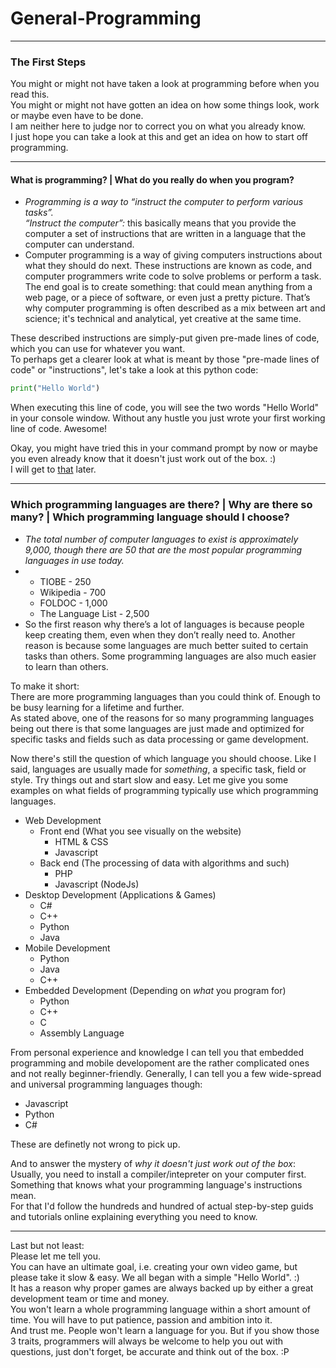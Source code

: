 # General-Programming
---
### <a id="Title">The First Steps</a>

You might or might not have taken a look at programming before when you read this.<br>
You might or might not have gotten an idea on how some things look, work or maybe even have to be done.<br>
I am neither here to judge nor to correct you on what you already know.<br>
I just hope you can take a look at this and get an idea on how to start off programming.<br>


---
#### <a id="Programming">What is programming? | What do you really do when you program?</a>

* *Programming is a way to “instruct the computer to perform various tasks”.*<br>
  *“Instruct the computer”:* this basically means that you provide the computer a set of instructions that are          written in a language that the computer can understand.
* Computer programming is a way of giving computers instructions about what they should do next. These instructions   are known as code, and computer programmers write code to solve problems or perform a task.
  The end goal is to create something: that could mean anything from a web page, or a piece of software, or even       just a pretty picture. That’s why computer programming is often described as a mix between art and science; it's     technical and analytical, yet creative at the same time.

These described instructions are simply-put given pre-made lines of code, which you can use for whatever you want. <br>
To perhaps get a clearer look at what is meant by those "pre-made lines of code" or "instructions", let's take a look at this python code:

```python
print("Hello World")
```
When executing this line of code, you will see the two words "Hello World" in your console window. Without any hustle you just wrote your first working line of code. Awesome!

Okay, you might have tried this in your command prompt by now or maybe you even already know that it doesn't just work out of the box. :)<br>
I will get to [that](https://github.com/AlmightyLks/Programming-Guidance/blob/master/General-Programming/The-First-Steps.md#OutOfTheBox) later.



---
### <a id="ProgrammingLanguages">Which programming languages are there? | Why are there so many? | Which programming language should I choose?</a>

* *The total number of computer languages to exist is approximately 9,000, though there are 50 that are the most       popular programming languages in use today.*
* * TIOBE - 250
  * Wikipedia - 700
  * FOLDOC - 1,000
  * The Language List - 2,500
* So the first reason why there’s a lot of languages is because people keep creating them, even when they don’t       really need to.  Another reason is because some languages are much better suited to certain tasks than others.       Some programming languages are also much easier to learn than others.

To make it short:<br>
There are more programming languages than you could think of. Enough to be busy learning for a lifetime and further.<br>
As stated above, one of the reasons for so many programming languages being out there is that some languages are just made and optimized for specific tasks and fields such as data processing or game development.

Now there's still the question of which language you should choose. Like I said, languages are usually made for *something*, a specific task, field or style. Try things out and start slow and easy. Let me give you some examples on what fields of programming typically use which programming languages.<br>

* Web Development
  * Front end (What you see visually on the website)
    - HTML & CSS
    - Javascript
  * Back end (The processing of data with algorithms and such)
    - PHP
    - Javascript (NodeJs)
* Desktop Development (Applications & Games)
  - C#
  - C++
  - Python
  - Java
* Mobile Development
  - Python
  - Java
  - C++
* Embedded Development (Depending on *what* you program for) 
  - Python
  - C++
  - C
  - Assembly Language

From personal experience and knowledge I can tell you that embedded programming and mobile developoment are the rather complicated ones and not really beginner-friendly. Generally, I can tell you a few wide-spread and universal programming languages though:

* Javascript
* Python
* C#

These are definetly not wrong to pick up.<br>

<a id="OutOfTheBox">And to answer the mystery of *why it doesn't just work out of the box*:<br></a>
Usually, you need to install a compiler/intepreter on your computer first.<br>
Something that knows what your programming language's instructions mean.<br>
For that I'd follow the hundreds and hundred of actual step-by-step guids and tutorials online explaining everything you need to know.

---

Last but not least:<br>
Please let me tell you. <br>
You can have an ultimate goal, i.e. creating your own video game, but please take it slow & easy. We all began with a simple "Hello World". :)<br>
It has a reason why proper games are always backed up by either a great development team or time and money.<br>
You won't learn a whole programming language within a short amount of time. You will have to put patience, passion and ambition into it. <br>
And trust me. People won't learn a language for you. But if you show those 3 traits, programmers will always be welcome to help you out with questions, just don't forget, be accurate and think out of the box. :P

